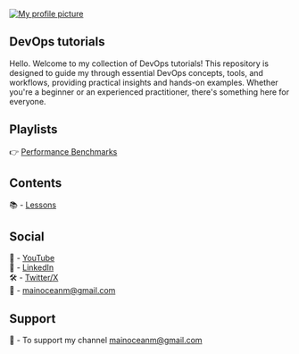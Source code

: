 ﻿<p dir="auto">
  <a target="_blank" rel="noopener noreferrer" href="/mainocean/blob/main/profile_pic.png">
    <img src="https://geeksforless.com/wp-content/uploads/2023/08/what-is-devops.jpg" alt="My profile picture" style="max-width: 100%;">
  </a>
</p>

## DevOps tutorials

Hello. Welcome to my collection of DevOps tutorials! This repository is designed to guide my through essential DevOps concepts, tools, and workflows, providing practical insights and hands-on examples. Whether you're a beginner or an experienced practitioner, there's something here for everyone.

## Playlists

👉 [Performance Benchmarks](https://www.youtube.com/channel/UCRv1zipU1nDYvskBlDskdcQ/content)

## Contents

📚 - [Lessons](docs/contents.md)

## Social

🎥 - [YouTube](https://www.youtube.com/channel/UCRv1zipU1nDYvskBlDskdcQ/content)  
💼 - [LinkedIn](https://www.linkedin.com/in/alex-korchenko-732900177)  
🛠️ - [Twitter/X](https://x.com/mainoceanm)  
📨 - mainoceanm@gmail.com

## Support

🔴 - To support my channel mainoceanm@gmail.com
